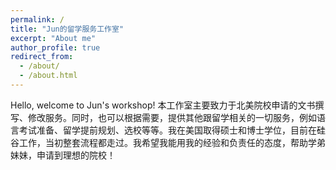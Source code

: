 ```yaml
---
permalink: /
title: "Jun的留学服务工作室"
excerpt: "About me"
author_profile: true
redirect_from: 
  - /about/
  - /about.html
---
```


Hello, welcome to Jun's workshop! 本工作室主要致力于北美院校申请的文书撰写、修改服务。同时，也可以根据需要，提供其他跟留学相关的一切服务，例如语言考试准备、留学提前规划、选校等等。我在美国取得硕士和博士学位，目前在硅谷工作，当初整套流程都走过。我希望我能用我的经验和负责任的态度，帮助学弟妹妹，申请到理想的院校！

